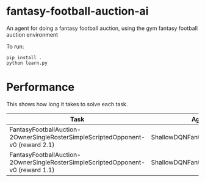 # fantasy-football-auction-ai
An agent for doing a fantasy football auction, using the gym fantasy football auction environment

To run:
````
pip install .
python learn.py
````

# Performance

This shows how long it takes to solve each task.

| Task  | Agent | Episodes |
| ------------------------------------------------------------------- | ------------------------------ | ----- |
| FantasyFootballAuction-2OwnerSingleRosterSimpleScriptedOpponent-v0 (reward 2.1)  | ShallowDQNFantasyFootballAgent | 423   |
| FantasyFootballAuction-2OwnerSingleRosterSimpleScriptedOpponent-v0 (reward 1.1)  | ShallowDQNFantasyFootballAgent | 16658   |